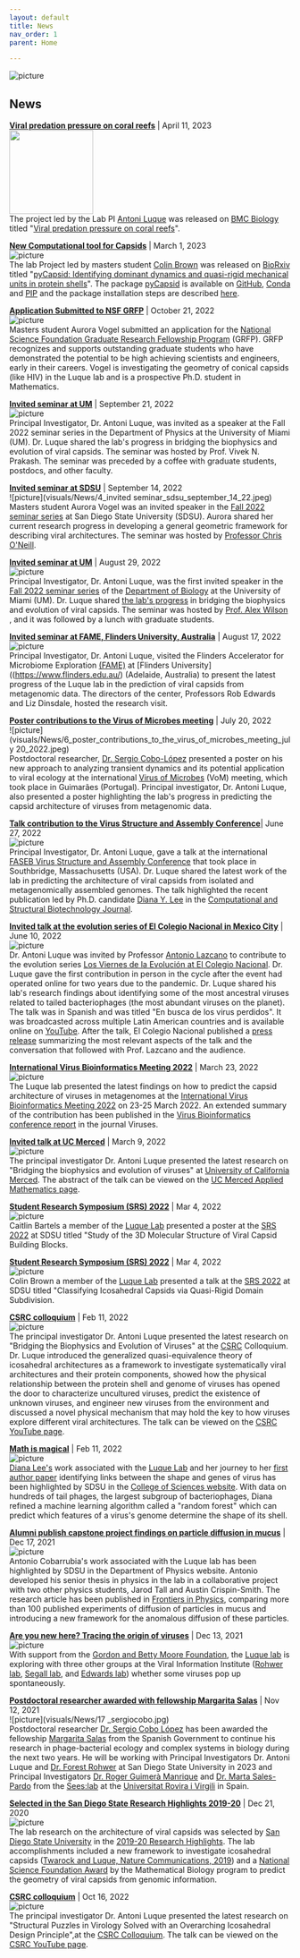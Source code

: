 ```yaml
---
layout: default
title: News
nav_order: 1
parent: Home

---
```

![picture](visuals/luquelab_newspage_2023-04-11.JPG) 
## News 

**[Viral predation pressure on coral reefs](https://doi.org/10.1186/s12915-023-01571-9)** |  April 11, 2023 \
 <img src="visuals/News/viral_prediction_pressure_on_coral_reefs.png" width="150"> \
The project led by the Lab PI [Antoni Luque](https://scholar.google.com/citations?hl=en&user=ytvnI68AAAAJ&view_op=list_works&sortby=pubdate) was released on [BMC Biology](https://bmcbiol.biomedcentral.com/) titled "[Viral predation pressure on coral reefs](https://doi.org/10.1186/s12915-023-01571-9)". 

**[New Computational tool for Capsids](https://www.biorxiv.org/content/10.1101/2023.02.27.529640v1)** |  March 1, 2023 \
 ![picture](visuals/News/1_new_computational_tool_for_capsids.png) \
The lab Project led by masters student [Colin Brown](https://www.linkedin.com/in/colin-travis-brown) was released on [BioRxiv](https://www.biorxiv.org/) titled "[pyCapsid: Identifying dominant dynamics and quasi-rigid mechanical units in protein shells](https://www.biorxiv.org/content/10.1101/2023.02.27.529640v1)". The package [pyCapsid](https://luquelab.github.io/pyCapsid/) is available on [GitHub](https://github.com/luquelab/pyCapsid), [Conda](https://anaconda.org/luque_lab/pycapsid) and [PIP](https://pypi.org/project/pyCapsid/) and the package installation steps are described [here](https://luquelab.github.io/pyCapsid/installation/).

**[Application Submitted to NSF GRFP](https://www.nsfgrfp.org/)** |  October 21, 2022 \
 ![picture](visuals/News/2_application_submitted_to_nsfoctober_21_2022.png)\
Masters student Aurora Vogel submitted an application for the [National Science Foundation Graduate Research Fellowship Program](https://www.nsfgrfp.org) (GRFP). GRFP recognizes and supports outstanding graduate students who have demonstrated the potential to be high achieving scientists and engineers, early in their careers.  Vogel is investigating the geometry of conical capsids (like HIV) in the Luque lab and is a prospective Ph.D. student in Mathematics.

**[Invited seminar at UM](https://physics.as.miami.edu/events/seminars/index.html)** | September 21, 2022 \
 ![picture](visuals/News/3_Invited_seminar_at_um_september_21_2022.png)\
Principal Investigator, Dr. Antoni Luque, was invited as a speaker at the Fall 2022 seminar series  in the Department of Physics at the University of Miami (UM). Dr. Luque shared the lab's progress in bridging the biophysics and evolution of viral capsids. The seminar was hosted by Prof. Vivek N. Prakash. The seminar was preceded by a coffee with graduate students, postdocs, and other faculty.

**[Invited seminar at SDSU](https://www.sdsu.edu/)** | September 14, 2022 \
 ![picture](visuals/News/4_invited seminar_sdsu_september_14_22.jpeg)\
Masters student Aurora Vogel was an invited speaker in the [Fall 2022 seminar series](https://cdoneill.sdsu.edu/sgpsrs/) at San Diego State University (SDSU). Aurora shared her current research progress in developing a general geometric framework for describing viral architectures. The seminar was hosted by [Professor Chris O'Neill](https://cdoneill.sdsu.edu/). 

**[Invited seminar at UM](https://welcome.miami.edu/)** | August 29, 2022 \
![picture](visuals/News/3_Invited_seminar_at_um_september_21_2022.png)\
Principal Investigator, Dr. Antoni Luque, was the first invited speaker in the [Fall 2022 seminar series](https://biology.as.miami.edu/about-the-department/seminars/index.html) of the [Department of Biology](https://biology.as.miami.edu/) at the University of Miami (UM). Dr. Luque shared [the lab's progress](https://www.luquelab.com/publications.html) in bridging the biophysics and evolution of viral capsids. The seminar was hosted by [Prof. Alex Wilson](https://people.miami.edu/profile/6b8ff48cc6302817e386e1d15db36a1d) , and it was followed by a lunch with graduate students.

**[Invited seminar at FAME, Flinders University, Australia](https://fame.flinders.edu.au/)** | August 17, 2022 \
![picture](visuals/News/5_fame_aug_17_22.png)\
Principal Investigator, Dr. Antoni Luque, visited the Flinders Accelerator for Microbiome Exploration [(FAME)](https://fame.flinders.edu.au/) at [Flinders University]((https://www.flinders.edu.au/) (Adelaide, Australia) to present the latest progress of the Luque lab in the prediction of viral capsids from metagenomic data. The directors of the center, Professors Rob Edwards and Liz Dinsdale, hosted the research visit.

**[Poster contributions to the Virus of Microbes meeting](https://www.pprpffa.org/)** | July 20, 2022 \
![picture](visuals/News/6_poster_contributions_to_the_virus_of_microbes_meeting_july 20_2022.jpeg)\
Postdoctoral researcher, [Dr. Sergio Cobo-López](https://scholar.google.com/citations?hl=en&user=m6m1HV4AAAAJ) presented a poster on his new approach to analyzing transient dynamics and its potential application to viral ecology at the international [Virus of Microbes](https://www.pprpffa.org/) (VoM) meeting, which took place in Guimarães (Portugal). Principal investigator, Dr. Antoni Luque, also presented a poster highlighting the lab's progress in predicting the capsid architecture of viruses from metagenomic data.

**[Talk contribution to the Virus Structure and Assembly Conference](https://www.faseb.org/meetings-and-events/src-events/the-virus-structure-and-assembly-conference)**| June 27, 2022 \
![picture](visuals/News/7_talk_contribution_to_the_virus_structure_and_assembly_conference_june_27_2022.jpeg)\
Principal Investigator, Dr. Antoni Luque, gave a talk at the international [FASEB Virus Structure and Assembly Conference](https://www.faseb.org/meetings-and-events/src-events/the-virus-structure-and-assembly-conference) that took place in Southbridge, Massachusetts (USA). Dr. Luque shared the latest work of the lab in predicting the architecture of viral capsids from isolated and metagenomically assembled genomes. The talk highlighted the recent publication led by Ph.D. candidate [Diana Y. Lee](https://sciences.sdsu.edu/math-is-magical/) in the [Computational and Structural Biotechnology Journal](https://www.sciencedirect.com/science/article/pii/S2001037021005419?via%3Dihub). 

**[Invited talk at the evolution series of El Colegio Nacional in Mexico City](https://colnal.mx/agenda/en-busca-de-los-virus-perdidos/)** | June 10, 2022 \
![picture](visuals/News/8_invited_talk_at_the_evolution_series_of_el_colegio_nacional_in_mexico_cityjune_10_2022.jpg)\
Dr. Antoni Luque was invited by Professor [Antonio Lazcano](https://scholar.google.com/citations?hl=en&user=GR95_iMAAAAJ) to contribute to the evolution series [Los Viernes de la Evolución at El Colegio Nacional](https://colnal.mx/agenda/en-busca-de-los-virus-perdidos/). Dr. Luque gave the first contribution in person in the cycle after the event had operated online for two years due to the pandemic. Dr. Luque shared his lab's research findings about identifying some of the most ancestral viruses related to tailed bacteriophages (the most abundant viruses on the planet). The talk was in Spanish and was titled "En busca de los virus perdidos". It was broadcasted across multiple Latin American countries and is available online on [YouTube](https://www.youtube.com/watch?v=Rw0Z89nUNsA&ab_channel=elcolegionacionalmx). After the talk, El Colegio Nacional published a [press release](https://colnal.mx/noticias/los-virus-estan-adaptando-funciones-nuevas-y-han-ayudado-a-diferentes-organismos-a-evolucionar-antoni-luque-santolaria/) summarizing the most relevant aspects of the talk and the conversation that followed with Prof. Lazcano and the audience.

**[International Virus Bioinformatics Meeting 2022](https://evbc.uni-jena.de/events/vibiom2022/)** | March 23, 2022 \
![picture](visuals/News/9_internationalvirus_bioinformatics_meeting2022march_23_2022.png)\
The Luque lab presented the latest findings on how to predict the capsid architecture of viruses in metagenomes at the [International Virus Bioinformatics Meeting 2022](https://evbc.uni-jena.de/events/vibiom2022/) on 23-25 March 2022. An extended summary of the contribution has been published in the [Virus Bioinformatics conference report](https://www.mdpi.com/1999-4915/14/5/973) in the journal Viruses.

**[Invited talk at UC Merced](https://appliedmath.ucmerced.edu/events/mathematical-biology-seminar-17)** | March 9, 2022 \
![picture](visuals/News/10_ucmerced_03_09_22.png)\
The principal investigator Dr. Antoni Luque presented the latest research on "Bridging the biophysics and evolution of viruses" at [University of California Merced](https://www.ucmerced.edu/). The abstract of the talk can be viewed on the [UC Merced Applied Mathematics page](https://appliedmath.ucmerced.edu/events/mathematical-biology-seminar-17). 

**[Student Research Symposium (SRS) 2022](https://research.sdsu.edu/research_affairs/student_research_symposium/srs_2022_program.pdf)** | Mar 4, 2022 \
![picture](visuals/News/11_student_research_symposium2022_mar_4_2022.jpg)\
Caitlin Bartels a member of the [Luque Lab](https://www.luquelab.com/) presented a poster at the [SRS 2022](https://research.sdsu.edu/sdsu_student_symposium) at SDSU titled "Study of the 3D Molecular Structure of Viral Capsid Building Blocks.

**[Student Research Symposium (SRS) 2022](https://research.sdsu.edu/research_affairs/student_research_symposium/srs_2022_program.pdf)** | Mar 4, 2022 \
![picture](visuals/News/12_student_research_symposium2022_mar_4_2022.jpg)\
Colin Brown a member of the [Luque Lab](https://research.sdsu.edu/research_affairs/student_research_symposium/srs_2022_program.pdf) presented a talk at the [SRS 2022](https://research.sdsu.edu/sdsu_student_symposium) at SDSU titled "Classifying Icosahedral Capsids via Quasi-Rigid Domain Subdivision. 

**[CSRC colloquium](https://www.youtube.com/watch?v=l1ayjAqvY3w&ab_channel=SDSUComputationalScienceResearchCenter)** | Feb 11, 2022 \
![picture](visuals/News/13_csrccolloquium.PNG)\
The principal investigator Dr. Antoni Luque presented the latest research on "Bridging the Biophysics and Evolution of Viruses" at the [CSRC](https://www.csrc.sdsu.edu/) Colloquium. Dr. Luque introduced the generalized quasi-equivalence theory of icosahedral architectures as a framework to investigate systematically viral architectures and their protein components, showed how the physical relationship between the protein shell and genome of viruses has opened the door to characterize uncultured viruses, predict the existence of unknown viruses, and engineer new viruses from the environment and discussed a novel physical mechanism that may hold the key to how viruses explore different viral architectures. The talk can be viewed on the [CSRC YouTube page](https://www.youtube.com/watch?v=l1ayjAqvY3w&ab_channel=SDSUComputationalScienceResearchCenter).

**[Math is magical](https://sciences.sdsu.edu/math-is-magical/)** | Feb 11, 2022 \
![picture](visuals/News/14_d_lee.png)\
[Diana Lee's](https://www.researchgate.net/profile/Diana-Lee-4) work associated with the [Luque Lab](https://www.luquelab.com/) and her journey to her [first author paper](https://www.sciencedirect.com/science/article/pii/S2001037021005419?via%3Dihub) identifying links between the shape and genes of virus has been highlighted by SDSU in the [College of Sciences website](https://sciences.sdsu.edu/). With data on hundreds of tail phages, the largest subgroup of bacteriophages, Diana refined a machine learning algorithm called a "random forest" which can predict which features of a virus's genome determine the shape of its shell.

**[Alumni publish capstone project findings on particle diffusion in mucus](https://physics.sdsu.edu/alumni-publish-capstone-project-findings-on-particle-flow-in-mucus/)**  |  Dec 17, 2021 \
![picture](visuals/News/15_alumni_publish_capstone_project_findings_on_particle_diffusion_in_mucus_dec_17_2021.jpg)\
Antonio Cobarrubia's work associated with the Luque lab has been highlighted by SDSU in the Department of Physics website. Antonio developed his senior thesis in physics in the lab in a collaborative project with two other physics students, Jarod Tall and Austin Crispin-Smith. The research article has been published in [Frontiers in Physics](https://www.frontiersin.org/articles/10.3389/fphy.2021.594306/full), comparing more than 100 published experiments of diffusion of particles in mucus and introducing a new framework for the anomalous diffusion of these particles.

**[Are you new here? Tracing the origin of viruses](https://newscenter.sdsu.edu/sdsu_newscenter/news_story.aspx?sid=78624)**  |  Dec 13, 2021 \
![picture](visuals/News/16_Areyounewhere_tracing_the_originof_virusesdec_13_2021.png)\
With support from the [Gordon and Betty Moore Foundation](https://www.moore.org/), the [Luque lab](https://www.luquelab.com/) is exploring with three other groups at the Viral Information Institute ([Rohwer lab](https://coralandphage.org/), [Segall lab](https://segall-lab.sdsu.edu/), and [Edwards lab](https://cmi.sdsu.edu/matt-edwards/)) whether some viruses pop up spontaneously.

**[Postdoctoral researcher awarded with fellowship Margarita Salas](https://scholar.google.com/citations?hl=en&user=m6m1HV4AAAAJ)** | Nov 12, 2021 \
![picture](visuals/News/17 _sergiocobo.jpg)\
Postdoctoral researcher [Dr. Sergio Cobo López](https://scholar.google.com/citations?hl=en&user=m6m1HV4AAAAJ) has been awarded the fellowship [Margarita Salas](https://scholar.google.com/citations?hl=en&user=m6m1HV4AAAAJ) from the Spanish Government to continue his research in phage-bacterial ecology and complex systems in biology during the next two years. He will be working with Principal Investigators Dr. Antoni Luque and [Dr. Forest Rohwer](https://scholar.google.com/citations?user=ALEZEdoAAAAJ&hl=en) at San Diego State University in 2023 and Principal Investigators [Dr. Roger Guimerà Manrique](https://scholar.google.com/citations?user=aDQtHNsAAAAJ&hl=en) and [Dr. Marta Sales-Pardo](https://scholar.google.com/citations?user=kZ5cedgAAAAJ&hl=en) from the [Sees:lab](http://seeslab.info/) at the [Universitat Rovira i Virgili](https://www.urv.cat/en/) in Spain.

**[Selected in the San Diego State Research Highlights 2019-20](https://research.sdsu.edu/2020_research_highlights/luque)**  |  Dec 21, 2020 \
![picture](visuals/News/18_selectedinthe_san_diego_state_research_highlights201920dec21_2020.png)\
The lab research on the architecture of viral capsids was selected by [San Diego State University](https://www.sdsu.edu/) in the [2019-20 Research Highlights](https://research.sdsu.edu/2020_research_highlights/luque). The lab accomplishments included a new framework to investigate icosahedral capsids ([Twarock and Luque, Nature Communications, 2019](https://www.nature.com/articles/s41467-019-12367-3)) and a [National Science Foundation Award](https://www.nsf.gov/) by the Mathematical Biology program to predict the geometry of viral capsids from genomic information.

**[CSRC colloquium](https://www.youtube.com/watch?v=l1ayjAqvY3w&ab_channel=SDSUComputationalScienceResearchCenter)** | Oct 16, 2022 \
![picture](visuals/News/13_csrccolloquium.PNG)\
The principal investigator Dr. Antoni Luque presented the latest research on "Structural Puzzles in Virology Solved with an Overarching Icosahedral Design Principle",at the [CSRC Colloquium](https://www.csrc.sdsu.edu/colloquium_display.html?page=20201016). The talk can be viewed on the [CSRC YouTube page](https://www.youtube.com/watch?v=_hDZhd3JUHE).
